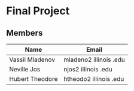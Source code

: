 # Final Project


## Members
Name | Email 
---- | ----- 
Vassil Mladenov | mladeno2 <at> illinois .edu 
Neville Jos | njos2 <at> illinois .edu
Hubert Theodore | htheodo2 <at> illinois .edu
